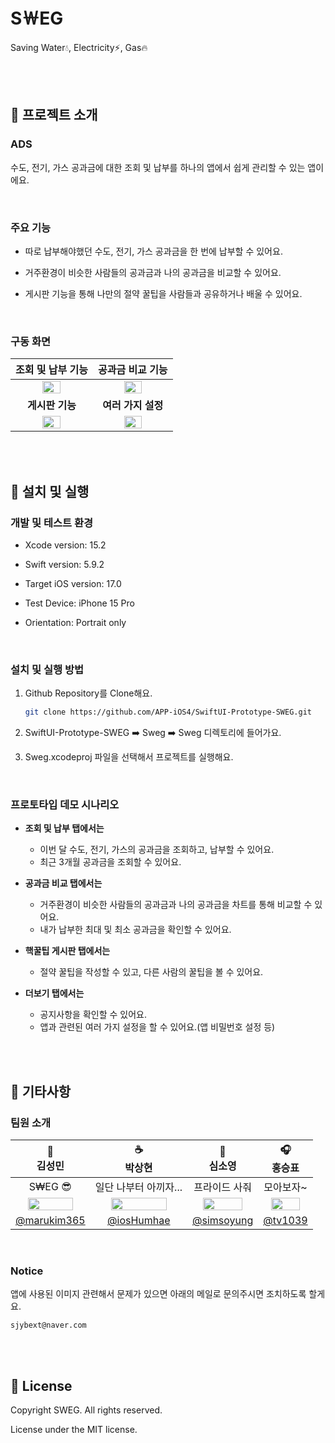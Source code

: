 # S￦EG
Saving Water💧, Electricity⚡️, Gas🔥

<br/><br/>

## 🔹 프로젝트 소개
### ADS
수도, 전기, 가스 공과금에 대한 조회 및 납부를 하나의 앱에서 쉽게 관리할 수 있는 앱이에요.

<br/>

### 주요 기능
- 따로 납부해야했던 수도, 전기, 가스 공과금을 한 번에 납부할 수 있어요.

- 거주환경이 비슷한 사람들의 공과금과 나의 공과금을 비교할 수 있어요.

- 게시판 기능을 통해 나만의 절약 꿀팁을 사람들과 공유하거나 배울 수 있어요.

<br/>

### 구동 화면

| 조회 및 납부 기능 | 공과금 비교 기능 |
| :---: | :---: |
| <img src="https://github.com/APP-iOS4/SwiftUI-Prototype-SWEG/assets/72730841/2e976589-c887-4d46-ae6a-39eb6453779b" width="50%"></img> | <img src="https://github.com/APP-iOS4/SwiftUI-Prototype-SWEG/assets/72730841/285f40a9-2aa9-41eb-88d7-e0db3afe4c5e" width="50%"></img> |
| **게시판 기능** | **여러 가지 설정** |
| <img src="https://github.com/APP-iOS4/SwiftUI-Prototype-SWEG/assets/72730841/148ebe19-a44c-4e76-8196-500387d430b4" width="50%"></img> | <img src="https://github.com/APP-iOS4/SwiftUI-Prototype-SWEG/assets/72730841/8494d745-3cdd-43e3-8af9-f7016508ae66" width="50%"></img> |

<br/><br/>

## 🔹 설치 및 실행
### 개발 및 테스트 환경
- Xcode version: 15.2

- Swift version: 5.9.2

- Target iOS version: 17.0
  
- Test Device: iPhone 15 Pro
  
- Orientation: Portrait only

<br/>

### 설치 및 실행 방법
1. Github Repository를 Clone해요.<br>
   ```bash
   git clone https://github.com/APP-iOS4/SwiftUI-Prototype-SWEG.git
   ```

3. SwiftUI-Prototype-SWEG ➡️ Sweg ➡️ Sweg 디렉토리에 들어가요.

4. Sweg.xcodeproj 파일을 선택해서 프로젝트를 실행해요.

<br/>

### 프로토타입 데모 시나리오
- **조회 및 납부 탭에서는**
  - 이번 달 수도, 전기, 가스의 공과금을 조회하고, 납부할 수 있어요.
  - 최근 3개월 공과금을 조회할 수 있어요.
    
- **공과금 비교 탭에서는**
  - 거주환경이 비슷한 사람들의 공과금과 나의 공과금을 차트를 통해 비교할 수 있어요.
  - 내가 납부한 최대 및 최소 공과금을 확인할 수 있어요.
    
- **핵꿀팁 게시판 탭에서는**
  - 절약 꿀팁을 작성할 수 있고, 다른 사람의 꿀팁을 볼 수 있어요.
    
- **더보기 탭에서는**
  - 공지사항을 확인할 수 있어요.
  - 앱과 관련된 여러 가지 설정을 할 수 있어요.(앱 비밀번호 설정 등)

<br/><br/>

## 🔹 기타사항
### 팀원 소개

|🚗<br>김성민|☕️<br>박상현|🍪<br>심소영|🎧<br>홍승표|
|:---:|:---:|:---:|:---:|
|S₩EG 😎|일단 나부터 아끼자...|프라이드 사줘|모아보자~|
|<img src="https://avatars.githubusercontent.com/u/72730841?v=4" width="80%">|<img src="https://avatars.githubusercontent.com/u/104145414?v=4" width="80%">|<img src="https://avatars.githubusercontent.com/u/152136843?v=4" width="80%">|<img src="https://avatars.githubusercontent.com/u/62321931?v=4" width="80%">|
|[@marukim365](https://github.com/marukim365)|[@iosHumhae](https://github.com/marukim365)|[@simsoyung](https://github.com/simsoyung)|[@tv1039](https://github.com/tv1039)|

<br/>

### Notice
앱에 사용된 이미지 관련해서 문제가 있으면 아래의 메일로 문의주시면 조치하도록 할게요.
```
sjybext@naver.com
```

<br/><br/>

## 🔹 License
Copyright SWEG. All rights reserved.

License under the MIT license.

